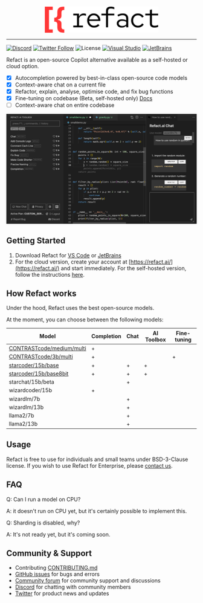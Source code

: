 <p align="center">
  <img width="300" alt="Refact" src="refact-logo.svg"/>
</p>

---

[![Discord](https://img.shields.io/discord/1037660742440194089?logo=discord&label=Discord&link=https%3A%2F%2Fsmallcloud.ai%2Fdiscord)](https://smallcloud.ai/discord)
[![Twitter Follow](https://img.shields.io/twitter/follow/refact_ai)](https://twitter.com/intent/follow?screen_name=refact_ai)
![License](https://img.shields.io/github/license/smallcloudai/refact?cacheSeconds=1000)
[![Visual Studio](https://img.shields.io/visual-studio-marketplace/d/smallcloud.codify?label=VS%20Code)](https://marketplace.visualstudio.com/items?itemName=smallcloud.codify)
[![JetBrains](https://img.shields.io/jetbrains/plugin/d/com.smallcloud.codify?label=JetBrains)](https://plugins.jetbrains.com/plugin/20647-codify)

Refact is an open-source Copilot alternative available as a self-hosted or cloud option.
- [x] Autocompletion powered by best-in-class open-source code models 
- [x] Context-aware chat on a current file
- [x] Refactor, explain, analyse, optimise code, and fix bug functions 
- [x] Fine-tuning on codebase (Beta, self-hosted only) [Docs](https://refact.ai/docs/fine-tuning/)
- [ ] Context-aware chat on entire codebase 
      
![Image Description](./almost-all-features-05x-dark.jpeg)

## Getting Started  

1. Download Refact for [VS Code](https://marketplace.visualstudio.com/items?itemName=smallcloud.codify) or [JetBrains](https://plugins.jetbrains.com/plugin/20647-refact-ai)
2. For the cloud version, create your account at [https://refact.ai/](https://refact.ai/) and start immediately. For the self-hosted version, follow the instructions [here](https://refact.ai/docs/self-hosting/).  

## How Refact works 

Under the hood, Refact uses the best open-source models.

At the moment, you can choose between the following models:

| Model                                                                                | Completion | Chat      | AI Toolbox | Fine-tuning | 
| ------------------------------------------------------------------------------------ | ---------- | --------- | ---------- | ----------| 
| [CONTRASTcode/medium/multi](https://huggingface.co/smallcloudai/codify_medium_multi) |    +    |           |           |            |  
| [CONTRASTcode/3b/multi](https://huggingface.co/smallcloudai/codify_3b_multi)         |    +    |           |           |        +    |    
| [starcoder/15b/base](https://huggingface.co/smallcloudai/starcoder_15b_4bit)         |   +     |         + |          + |           |   
| [starcoder/15b/base8bit](https://huggingface.co/smallcloudai/starcoder_15b_8bit)     |    +    |         + |          + |           |  
| starchat/15b/beta                                                                     |        |         + |           |          | 
| wizardcoder/15b                                                                       |     +   |          |           |           | 
| wizardlm/7b |        |         + |           |         |
| wizardlm/13b  |        |         + |           |          |
| llama2/7b    |        |         + |          |         |
| llama2/13b   |        |         + |           |           |

## Usage
Refact is free to use for individuals and small teams under BSD-3-Clause license. If you wish to use Refact for Enterprise, please [contact us](https://refact.ai/contact/). 

## FAQ

Q: Can I run a model on CPU?

A: it doesn't run on CPU yet, but it's certainly possible to implement this.

Q: Sharding is disabled, why?

A: It's not ready yet, but it's coming soon.

## Community & Support

- Contributing [CONTRIBUTING.md](CONTRIBUTING.md)
- [GitHub issues](https://github.com/smallcloudai/refact/issues) for bugs and errors 
- [Community forum](https://github.com/smallcloudai/refact/discussions) for community support and discussions
- [Discord](https://www.smallcloud.ai/discord) for chatting with community members
- [Twitter](https://twitter.com/refact_ai) for product news and updates 

